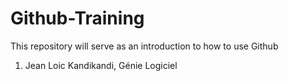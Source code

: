 # Github-Training
This repository will serve as an introduction to how to use Github
1. Jean Loic Kandikandi, Génie Logiciel
